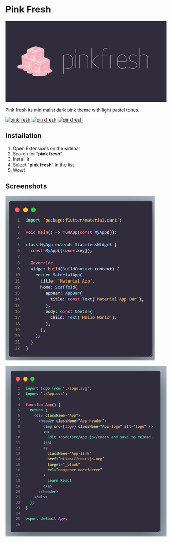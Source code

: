 

# Pink Fresh
![Banner](https://raw.githubusercontent.com/andreesgarcia2013/vsc-theme-pinkfresh/main/assets/pinkfreshbanner.png)

Pink fresh its minimalist dark pink theme with light pastel tones.

[![pinkfresh](https://img.shields.io/badge/Theme-pinkfresh-%23eba18e)](https://marketplace.visualstudio.com/items?itemName=Andrs-G.pink-fresh) 
[![pinkfresh](https://img.shields.io/visual-studio-marketplace/i/Andrs-G.pink-fresh?color=%23eba18e&label=VSDownloads&logo=Visual%20Studio%20Code)](https://marketplace.visualstudio.com/items?itemName=Andrs-G.pink-fresh)
[![pinkfresh](https://img.shields.io/visual-studio-marketplace/v/Andrs-G.pink-fresh?color=%23eba18e&logo=Visual%20Studio%20Code)](https://marketplace.visualstudio.com/items?itemName=Andrs-G.pink-fresh)
 
## Installation
 1. Open Extensions on the sidebar
 2. Search for "**pink fresh**"
 3. Install it
 4. Select "**pink fresh**" in the list
 5. Wow! 

## Screenshots  

![App Screenshot](https://raw.githubusercontent.com/andreesgarcia2013/vsc-theme-pinkfresh/main/assets/mateapp.png)

![App Screenshot](https://raw.githubusercontent.com/andreesgarcia2013/vsc-theme-pinkfresh/main/assets/reactjs.png)

